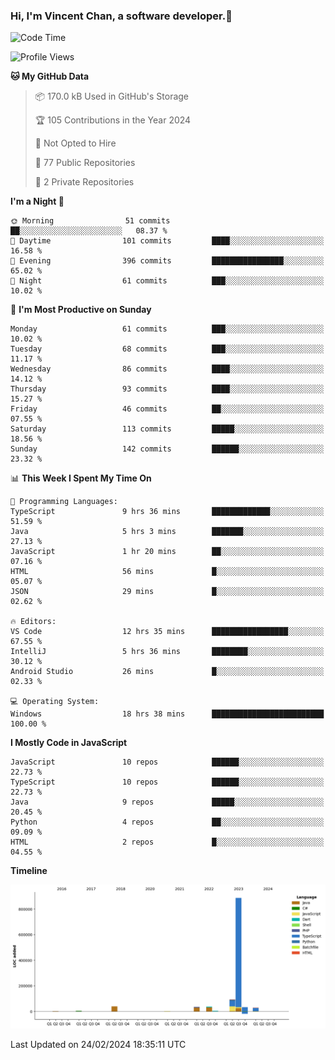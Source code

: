 ### Hi, I'm Vincent Chan, a software developer.👋

<!--
**hkvincent/hkvincent** is a ✨ _special_ ✨ repository because its `README.md` (this file) appears on your GitHub profile.

Here are some ideas to get you started:

- 🔭 I’m currently working on ...
- 🌱 I’m currently learning ...
- 👯 I’m looking to collaborate on ...
- 🤔 I’m looking for help with ...
- 💬 Ask me about ...
- 📫 How to reach me: ...
- 😄 Pronouns: ...
- ⚡ Fun fact: ...
-->
<!--START_SECTION:waka-->
![Code Time](http://img.shields.io/badge/Code%20Time-835%20hrs-blue)

![Profile Views](http://img.shields.io/badge/Profile%20Views-0-blue)

**🐱 My GitHub Data** 

> 📦 170.0 kB Used in GitHub's Storage 
 > 
> 🏆 105 Contributions in the Year 2024
 > 
> 🚫 Not Opted to Hire
 > 
> 📜 77 Public Repositories 
 > 
> 🔑 2 Private Repositories 
 > 
**I'm a Night 🦉** 

```text
🌞 Morning                51 commits          ██░░░░░░░░░░░░░░░░░░░░░░░   08.37 % 
🌆 Daytime                101 commits         ████░░░░░░░░░░░░░░░░░░░░░   16.58 % 
🌃 Evening                396 commits         ████████████████░░░░░░░░░   65.02 % 
🌙 Night                  61 commits          ███░░░░░░░░░░░░░░░░░░░░░░   10.02 % 
```
📅 **I'm Most Productive on Sunday** 

```text
Monday                   61 commits          ███░░░░░░░░░░░░░░░░░░░░░░   10.02 % 
Tuesday                  68 commits          ███░░░░░░░░░░░░░░░░░░░░░░   11.17 % 
Wednesday                86 commits          ████░░░░░░░░░░░░░░░░░░░░░   14.12 % 
Thursday                 93 commits          ████░░░░░░░░░░░░░░░░░░░░░   15.27 % 
Friday                   46 commits          ██░░░░░░░░░░░░░░░░░░░░░░░   07.55 % 
Saturday                 113 commits         █████░░░░░░░░░░░░░░░░░░░░   18.56 % 
Sunday                   142 commits         ██████░░░░░░░░░░░░░░░░░░░   23.32 % 
```


📊 **This Week I Spent My Time On** 

```text
💬 Programming Languages: 
TypeScript               9 hrs 36 mins       █████████████░░░░░░░░░░░░   51.59 % 
Java                     5 hrs 3 mins        ███████░░░░░░░░░░░░░░░░░░   27.13 % 
JavaScript               1 hr 20 mins        ██░░░░░░░░░░░░░░░░░░░░░░░   07.16 % 
HTML                     56 mins             █░░░░░░░░░░░░░░░░░░░░░░░░   05.07 % 
JSON                     29 mins             █░░░░░░░░░░░░░░░░░░░░░░░░   02.62 % 

🔥 Editors: 
VS Code                  12 hrs 35 mins      █████████████████░░░░░░░░   67.55 % 
IntelliJ                 5 hrs 36 mins       ████████░░░░░░░░░░░░░░░░░   30.12 % 
Android Studio           26 mins             █░░░░░░░░░░░░░░░░░░░░░░░░   02.33 % 

💻 Operating System: 
Windows                  18 hrs 38 mins      █████████████████████████   100.00 % 
```

**I Mostly Code in JavaScript** 

```text
JavaScript               10 repos            ██████░░░░░░░░░░░░░░░░░░░   22.73 % 
TypeScript               10 repos            ██████░░░░░░░░░░░░░░░░░░░   22.73 % 
Java                     9 repos             █████░░░░░░░░░░░░░░░░░░░░   20.45 % 
Python                   4 repos             ██░░░░░░░░░░░░░░░░░░░░░░░   09.09 % 
HTML                     2 repos             █░░░░░░░░░░░░░░░░░░░░░░░░   04.55 % 
```



**Timeline**

![Lines of Code chart](https://raw.githubusercontent.com/hkvincent/hkvincent/main/assets/bar_graph.png)


 Last Updated on 24/02/2024 18:35:11 UTC
<!--END_SECTION:waka-->
